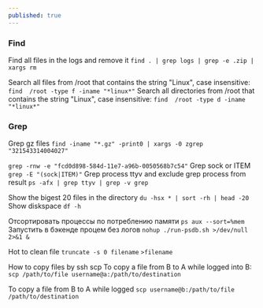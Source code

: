 ```yaml
---
published: true
---
```

   
### Find 

Find all files in the logs and remove it
`find . | grep logs | grep -e .zip | xargs rm`
 
Search all files from /root that contains the string "Linux", case insensitive:
`find  /root -type f -iname "*linux*"`
Search all directories from /root that contains the string "Linux", case insensitive:
`find  /root -type d -iname "*linux*"`

### Grep

Grep gz files
`find -iname "*.gz" -print0 | xargs -0 zgrep "321543314004027"`

`grep -rnw -e "fcd0d898-584d-11e7-a96b-0050568b7c54"`
Grep sock or ITEM
`grep -E "(sock|ITEM)"`
Grep process ttyv and exclude grep process from result
`ps -afx | grep ttyv | grep -v grep`

Show the bigest 20 files in the directory
`du -hsx * | sort -rh | head -20`
Show diskspace
`df -h` 

Отсортировать процессы по потреблению памяти
`ps aux --sort=%mem`
Запустить в бэкенде процем без логов
`nohup ./run-psdb.sh >/dev/null 2>&1 &`

Hot to clean file
`truncate -s 0 filename`
`>filename`

How to copy files by ssh
scp <source> <destination>
To copy a file from B to A while logged into B:
`scp /path/to/file username@a:/path/to/destination`

To copy a file from B to A while logged 
`scp username@b:/path/to/file /path/to/destination`
